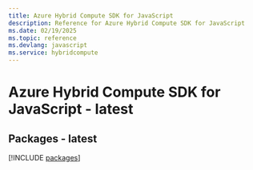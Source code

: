 ```yaml
---
title: Azure Hybrid Compute SDK for JavaScript
description: Reference for Azure Hybrid Compute SDK for JavaScript
ms.date: 02/19/2025
ms.topic: reference
ms.devlang: javascript
ms.service: hybridcompute
---
```

# Azure Hybrid Compute SDK for JavaScript - latest
## Packages - latest
[!INCLUDE [packages](hybrid-compute-index.md)]